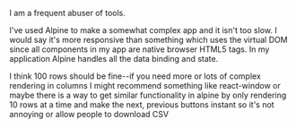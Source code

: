 I am a frequent abuser of tools. 

I've used Alpine to make a somewhat complex app and it isn't too slow. I would say it's more responsive than something which uses the virtual DOM since all components in my app are native browser HTML5 tags. In my application Alpine handles all the data binding and state.

I think 100 rows should be fine--if you need more or lots of complex rendering in columns I might recommend something like react-window or maybe there is a way to get similar functionality in alpine by only rendering 10 rows at a time and make the next, previous buttons instant so it's not annoying or allow people to download CSV
